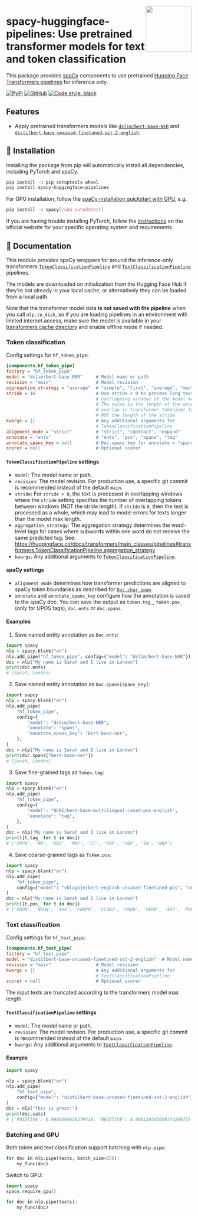 <a href="https://explosion.ai"><img src="https://explosion.ai/assets/img/logo.svg" width="125" height="125" align="right" /></a>

# spacy-huggingface-pipelines: Use pretrained transformer models for text and token classification

This package provides [spaCy](https://github.com/explosion/spaCy) components to
use pretrained
[Hugging Face Transformers pipelines](https://huggingface.co/docs/transformers/main_classes/pipelines)
for inference only.

[![PyPi](https://img.shields.io/pypi/v/spacy-huggingface-pipelines.svg?style=flat-square&logo=pypi&logoColor=white)](https://pypi.python.org/pypi/spacy-huggingface-pipelines)
[![GitHub](https://img.shields.io/github/release/explosion/spacy-huggingface-pipelines/all.svg?style=flat-square&logo=github)](https://github.com/explosion/spacy-huggingface-pipelines/releases)
[![Code style: black](https://img.shields.io/badge/code%20style-black-000000.svg?style=flat-square)](https://github.com/ambv/black)

## Features

- Apply pretrained transformers models like
  [`dslim/bert-base-NER`](https://huggingface.co/dslim/bert-base-NER) and
  [`distilbert-base-uncased-finetuned-sst-2-english`](https://huggingface.co/distilbert-base-uncased-finetuned-sst-2-english).

## 🚀 Installation

Installing the package from pip will automatically install all dependencies,
including PyTorch and spaCy.

```bash
pip install -U pip setuptools wheel
pip install spacy-huggingface-pipelines
```

For GPU installation, follow the
[spaCy installation quickstart with GPU](https://spacy.io/usage/), e.g.

```bash
pip install -U spacy[cuda-autodetect]
```

If you are having trouble installing PyTorch, follow the
[instructions](https://pytorch.org/get-started/locally/) on the official website
for your specific operating system and requirements.

## 📖 Documentation

This module provides spaCy wrappers for around the inference-only transformers
[`TokenClassificationPipeline`](https://huggingface.co/docs/transformers/main/en/main_classes/pipelines#transformers.TokenClassificationPipeline)
and
[`TextClassificationPipeline`](https://huggingface.co/docs/transformers/main/en/main_classes/pipelines#transformers.TextClassificationPipeline)
pipelines.

The models are downloaded on initialization from the Hugging Face Hub if they're
not already in your local cache, or alternatively they can be loaded from a
local path.

Note that the transformer model data **is not saved with the pipeline** when you
call `nlp.to_disk`, so if you are loading pipelines in an environment with
limited internet access, make sure the model is available in your
[transformers cache directory](https://huggingface.co/docs/transformers/main/en/installation#cache-setup)
and enable offline mode if needed.

### Token classification

Config settings for `hf_token_pipe`:

```ini
[components.hf_token_pipe]
factory = "hf_token_pipe"
model = "dslim/bert-base-NER"     # Model name or path
revision = "main"                 # Model revision
aggregation_strategy = "average"  # "simple", "first", "average", "max"
stride = 16                       # Use stride > 0 to process long texts in
                                  # overlapping windows of the model max length.
                                  # The value is the length of the window
                                  # overlap in transformer tokenizer tokens,
                                  # NOT the length of the stride.
kwargs = {}                       # Any additional arguments for
                                  # TokenClassificationPipeline
alignment_mode = "strict"         # "strict", "contract", "expand"
annotate = "ents"                 # "ents", "pos", "spans", "tag"
annotate_spans_key = null         # Doc.spans key for annotate = "spans"
scorer = null                     # Optional scorer
```

#### `TokenClassificationPipeline` settings

- `model`: The model name or path.
- `revision`: The model revision. For production use, a specific git commit is
  recommended instead of the default `main`.
- `stride`: For `stride > 0`, the text is processed in overlapping windows where
  the `stride` setting specifies the number of overlapping tokens between
  windows (NOT the stride length). If `stride` is `0`, then the text is
  processed as a whole, which may lead to model errors for texts longer than the
  model max length.
- `aggregation_strategy`: The aggregation strategy determines the word-level
  tags for cases where subwords within one word do not receive the same
  predicted tag. See:
  https://huggingface.co/docs/transformers/main_classes/pipelines#transformers.TokenClassificationPipeline.aggregation_strategy
- `kwargs`: Any additional arguments to
  [`TokenClassificationPipeline`](https://huggingface.co/docs/transformers/main_classes/pipelines#transformers.TokenClassificationPipeline).

#### spaCy settings

- `alignment_mode` determines how transformer predictions are aligned to spaCy
  token boundaries as described for
  [`Doc.char_span`](https://spacy.io/api/doc#char_span).
- `annotate` and `annotate_spans_key` configure how the annotation is saved to
  the spaCy doc. You can save the output as `token.tag_`, `token.pos_` (only for
  UPOS tags), `doc.ents` or `doc.spans`.

#### Examples

1. Save named entity annotation as `Doc.ents`:

```python
import spacy
nlp = spacy.blank("en")
nlp.add_pipe("hf_token_pipe", config={"model": "dslim/bert-base-NER"})
doc = nlp("My name is Sarah and I live in London")
print(doc.ents)
# (Sarah, London)
```

2. Save named entity annotation as `Doc.spans[spans_key]`:

```python
import sapcy
nlp = spacy.blank("en")
nlp.add_pipe(
    "hf_token_pipe",
    config={
        "model": "dslim/bert-base-NER",
        "annotate": "spans",
        "annotate_spans_key": "bert-base-ner",
    },
)
doc = nlp("My name is Sarah and I live in London")
print(doc.spans["bert-base-ner"])
# [Sarah, London]
```

3. Save fine-grained tags as `Token.tag`:

```python
import spacy
nlp = spacy.blank("en")
nlp.add_pipe(
    "hf_token_pipe",
    config={
        "model": "QCRI/bert-base-multilingual-cased-pos-english",
        "annotate": "tag",
    },
)
doc = nlp("My name is Sarah and I live in London")
print([t.tag_ for t in doc])
# ['PRP$', 'NN', 'VBZ', 'NNP', 'CC', 'PRP', 'VBP', 'IN', 'NNP']
```

4. Save coarse-grained tags as `Token.pos`:

```python
import spacy
nlp = spacy.blank("en")
nlp.add_pipe(
    "hf_token_pipe",
    config={"model": "vblagoje/bert-english-uncased-finetuned-pos", "annotate": "pos"},
)
doc = nlp("My name is Sarah and I live in London")
print([t.pos_ for t in doc])
# ['PRON', 'NOUN', 'AUX', 'PROPN', 'CCONJ', 'PRON', 'VERB', 'ADP', 'PROPN']
```

### Text classification

Config settings for `hf_text_pipe`:

```ini
[components.hf_text_pipe]
factory = "hf_text_pipe"
model = "distilbert-base-uncased-finetuned-sst-2-english"  # Model name or path
revision = "main"                 # Model revision
kwargs = {}                       # Any additional arguments for
                                  # TextClassificationPipeline
scorer = null                     # Optional scorer
```

The input texts are truncated according to the transformers model max length.

#### `TextClassificationPipeline` settings

- `model`: The model name or path.
- `revision`: The model revision. For production use, a specific git commit is
  recommended instead of the default `main`.
- `kwargs`: Any additional arguments to
  [`TextClassificationPipeline`](https://huggingface.co/docs/transformers/main_classes/pipelines#transformers.TextClassificationPipeline).

#### Example

```python
import spacy

nlp = spacy.blank("en")
nlp.add_pipe(
    "hf_text_pipe",
    config={"model": "distilbert-base-uncased-finetuned-sst-2-english"},
)
doc = nlp("This is great!")
print(doc.cats)
# {'POSITIVE': 0.9998694658279419, 'NEGATIVE': 0.00013048505934420973}
```

### Batching and GPU

Both token and text classification support batching with `nlp.pipe`:

```python
for doc in nlp.pipe(texts, batch_size=256):
    my_func(doc)
```

Switch to GPU:

```python
import spacy
spacy.require_gpu()

for doc in nlp.pipe(texts):
    my_func(doc)
```

